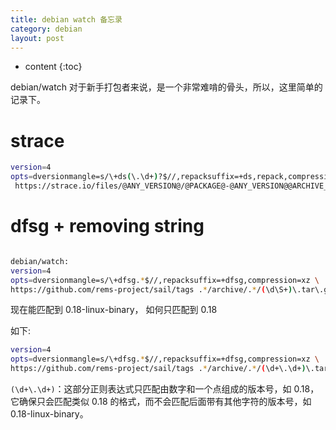 ```yaml
---
title: debian watch 备忘录
category: debian
layout: post
---
```

* content
{:toc}

debian/watch 对于新手打包者来说，是一个非常难啃的骨头，所以，这里简单的记录下。

# strace

```bash
version=4
opts=dversionmangle=s/\+ds(\.\d+)?$//,repacksuffix=+ds,repack,compression=xz,pgpsigurlmangle=s/$/.asc/, \
 https://strace.io/files/@ANY_VERSION@/@PACKAGE@-@ANY_VERSION@@ARCHIVE_EXT@
```

# dfsg + removing string

```bash

debian/watch:
version=4
opts=dversionmangle=s/\+dfsg.*$//,repacksuffix=+dfsg,compression=xz \
https://github.com/rems-project/sail/tags .*/archive/.*/(\d\S+)\.tar\.gz
```

现在能匹配到  0.18-linux-binary， 如何只匹配到 0.18

如下:
```bash
version=4
opts=dversionmangle=s/\+dfsg.*$//,repacksuffix=+dfsg,compression=xz \
https://github.com/rems-project/sail/tags .*/archive/.*/(\d+\.\d+)\.tar\.gz
```
`(\d+\.\d+)`：这部分正则表达式只匹配由数字和一个点组成的版本号，如 0.18，它确保只会匹配类似 0.18 的格式，而不会匹配后面带有其他字符的版本号，如 0.18-linux-binary。
